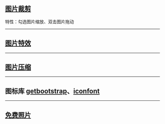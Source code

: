 ## [图片裁剪](https://jiobxn.github.io/%E5%9B%BE%E7%89%87%E8%A3%81%E5%89%AA/)
特性：勾选图片缩放、双击图片拖动

****

## [图片特效](https://photomosh.com/)

****

## [图片压缩](https://tinypng.com/)

****

## 图标库 [getbootstrap](https://icons.getbootstrap.com/)、[iconfont](https://www.iconfont.cn/)

****

## [免费照片](https://librestock.com/)
